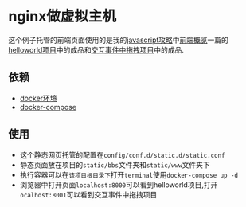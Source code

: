 # nginx做虚拟主机

这个例子托管的前端页面使用的是我的[javascript攻略](https://tutorialforjavascript.github.io/)中[前端概览](https://tutorialforjavascript.github.io/web%E5%89%8D%E7%AB%AF%E6%8A%80%E6%9C%AF/%E5%89%8D%E7%AB%AF%E6%A6%82%E8%A7%88/)一篇的[helloworld项目](https://github.com/TutorialForJavascript/frontend-basic/tree/master/code/C0)中的成品和[交互事件中拖拽项目](https://github.com/TutorialForJavascript/frontend-basic/tree/master/code/C1/S4/P4)中的成品.

## 依赖

+ [docker环境](https://www.docker.com/get-started)
+ [docker-compose](https://docs.docker.com/compose/install/)

## 使用

+ 这个静态网页托管的配置在`config/conf.d/static.d/static.conf`
+ 静态页面放在项目的`static/bbs`文件夹和`static/www`文件夹下
+ 执行容器可以在`该项目根目录下`打开`terminal`使用`docker-compose up -d`
+ 浏览器中打开页面`localhost:8000`可以看到helloworld项目,打开`ocalhost:8001`可以看到交互事件中拖拽项目
